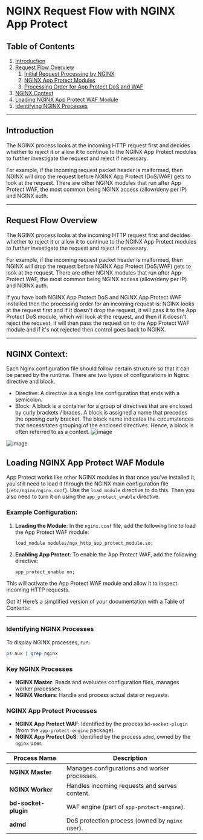# NGINX Request Flow with NGINX App Protect

## Table of Contents

1. [Introduction](#introduction)
2. [Request Flow Overview](#request-flow-overview)
   1. [Initial Request Processing by NGINX](#initial-request-processing-by-nginx)
   2. [NGINX App Protect Modules](#nginx-app-protect-modules)
   3. [Processing Order for App Protect DoS and WAF](#processing-order-for-app-protect-dos-and-waf)
3. [NGINX Context](#NGINX-Context)
4. [Loading NGINX App Protect WAF Module](#loading-nginx-app-protect-waf-module)
5. [Identifying NGINX Processes](#Identifying-nginx-processes)

---

## Introduction

The NGINX process looks at the incoming HTTP request first and decides whether to reject it or allow it to continue to the NGINX App Protect modules to further investigate the request and reject if necessary.

For example, if the incoming request packet header is malformed, then NGINX will drop the request before NGINX App Protect (DoS/WAF) gets to look at the request. There are other NGINX modules that run after App Protect WAF, the most common being NGINX access (allow/deny per IP) and NGINX auth.

---

## Request Flow Overview

The NGINX process looks at the incoming HTTP request first and decides whether to reject it or allow it to continue to the NGINX App Protect modules to further investigate the request and reject if necessary.

For example, if the incoming request packet header is malformed, then NGINX will drop the request before NGINX App Protect (DoS/WAF) gets to look at the request. There are other NGINX modules that run after App Protect WAF, the most common being NGINX access (allow/deny per IP) and NGINX auth.

If you have both NGINX App Protect DoS and NGINX App Protect WAF installed then the processing order for an incoming request is: NGINX looks at the request first and if it doesn't drop the request, it will pass it to the App Protect DoS module, which will look at the request, and then if it doesn't reject the request, it will then pass the request on to the App Protect WAF module and if it's not rejected then control goes back to NGINX.

---

## NGINX Context: 

Each Nginx configuration file should follow certain structure so that it can be parsed by the runtime. There are two types of configurations in Nginx: directive and block. 

- Directive: A directive is a single line configuration that ends with a semicolon.
- Block: A block is a container for a group of directives that are enclosed by curly brackets / braces. A block is assigned a name that precedes the opening curly bracket. The block name indicates the circumstances that necessitates grouping of the enclosed directives. Hence, a block is often referred to as a context.
![image](https://github.com/user-attachments/assets/eb2898dd-a271-4936-96f0-5b0440bfa99c)

![image](https://github.com/user-attachments/assets/648c7064-4d07-4fbf-a251-6e36bec329ac)


## Loading NGINX App Protect WAF Module

App Protect works like other NGINX modules in that once you’ve installed it, you still need to load it through the NGINX main configuration file (`/etc/nginx/nginx.conf`). Use the `load_module` directive to do this. Then you also need to turn it on using the `app_protect_enable` directive.

### Example Configuration:

1. **Loading the Module**: In the `nginx.conf` file, add the following line to load the App Protect WAF module:

   ```nginx
   load_module modules/ngx_http_app_protect_module.so;
   ```

2. **Enabling App Protect**: To enable the App Protect WAF, add the following directive:

   ```nginx
   app_protect_enable on;
   ```

This will activate the App Protect WAF module and allow it to inspect incoming HTTP requests.

Got it! Here’s a simplified version of your documentation with a Table of Contents:

---

### Identifying NGINX Processes

To display NGINX processes, run:

```bash
ps aux | grep nginx
```

### Key NGINX Processes

- **NGINX Master**: Reads and evaluates configuration files, manages worker processes.
- **NGINX Workers**: Handle and process actual data or requests.

### NGINX App Protect Processes

- **NGINX App Protect WAF**: Identified by the process `bd-socket-plugin` (from the `app-protect-engine` package).
- **NGINX App Protect DoS**: Identified by the process `admd`, owned by the `nginx` user.

| Process Name           | Description                                               |
|------------------------|-----------------------------------------------------------|
| **NGINX Master**        | Manages configurations and worker processes.              |
| **NGINX Worker**        | Handles incoming requests and serves content.             |
| **bd-socket-plugin**    | WAF engine (part of `app-protect-engine`).                |
| **admd**                | DoS protection process (owned by `nginx` user).           |

